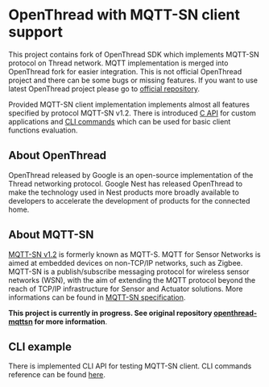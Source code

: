 # OpenThread with MQTT-SN client support

This project contains fork of OpenThread SDK which implements MQTT-SN protocol on Thread network. MQTT implementation is merged into OpenThread fork for easier integration. This is not official OpenThread project and there can be some bugs or missing features. If you want to use latest OpenThread project please go to [official repository](https://github.com/openthread/openthread).

Provided MQTT-SN client implementation implements almost all features specified by protocol MQTT-SN v1.2. There is introduced [C API](include/openthread/mqttsn.h) for custom applications and [CLI commands](src/cli/README_MQTT.md) which can be used for basic client functions evaluation.

## About OpenThread

OpenThread released by Google is an open-source implementation of the Thread networking protocol. Google Nest has released OpenThread to make the technology used in Nest products more broadly available to developers to accelerate the development of products for the connected home.

## About MQTT-SN

[MQTT-SN v1.2](https://mqtt.org/tag/mqtt-sn) is formerly known as MQTT-S. MQTT for Sensor Networks is aimed at embedded devices on non-TCP/IP networks, such as Zigbee. MQTT-SN is a publish/subscribe messaging protocol for wireless sensor networks (WSN), with the aim of extending the MQTT protocol beyond the reach of TCP/IP infrastructure for Sensor and Actuator solutions. More informations can be found in [MQTT-SN specification](http://www.mqtt.org/new/wp-content/uploads/2009/06/MQTT-SN_spec_v1.2.pdf).

**This project is currently in progress. See original repository [openthread-mqttsn](https://github.com/kyberpunk/openthread-mqttsn) for more information**.

## CLI example
There is implemented CLI API for testing MQTT-SN client. CLI commands reference can be found [here](src/cli/README_MQTT.md).
